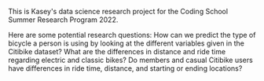 This is Kasey's data science research project for the Coding School Summer Research Program 2022.

Here are some potential research questions: 
How can we predict the type of bicycle a person is using by looking at the different variables given in the Citibike dataset?
What are the differences in distance and ride time regarding electric and classic bikes?
Do members and casual Citibike users have differences in ride time, distance, and starting or ending locations?